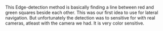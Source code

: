 This Edge-detection method is basically finding a line between red and green squares beside 
each other. This was our first idea to use for lateral navigation. But unfortunately the 
detection was to sensitive for with real cameras, atleast with the camera we had. 
It is very color sensitive.
